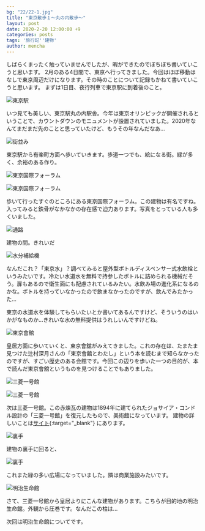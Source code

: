 ```yaml
---
bg: "22/22-1.jpg"
title: "東京散歩１～丸の内散歩～"
layout: post
date: 2020-2-20 12:00:00 +9
categories: posts
tags: '旅行記''建物'
author: mencha
---
```


しばらくまったく触っていませんでしたが、暇ができたのでぼちぼち書いていこうと思います。
2月のある4日間で、東京へ行ってきました。今回はほぼ移動はなしで東京周辺だけになります。その時のことについて記録もかねて書いていこうと思います。
まずは1日目、夜行列車で東京駅に到着後のこと。

![東京駅](https://drive.google.com/uc?export=view&id=1O6w1erCaVryvQrih7vrBJO2CbybEUtaI)

<!--more-->

いつ見ても美しい、東京駅丸の内駅舎。今年は東京オリンピックが開催されるということで、カウントダウンのモニュメントが設置されていました。2020年なんてまだまだ先のことと思っていたけど、もうその年なんだなあ...

![街並み](https://drive.google.com/uc?export=view&id=1AYrouwtqr4um8glcESOfQPmXACVNT125)

東京駅から有楽町方面へ歩いていきます。歩道一つでも、絵になる街。緑が多く、余裕のある作り。

![東京国際フォーラム](https://drive.google.com/uc?export=view&id=1XJZ8u7nqn2tfSCflw4p0mfUVbcS8xPsO)

![東京国際フォーラム](https://drive.google.com/uc?export=view&id=1dzTB1T9oGjEhFFXw6nRJbC48jioCq_mu)

歩いて行ったすぐのところにある東京国際フォーラム。この建物は有名ですね。入ってみると鉄骨がなかなかの存在感で迫力あります。写真をとっている人も多くいました。

![通路](https://drive.google.com/uc?export=view&id=1QR3rCB_AHEtw54wZpjksZAdIHc08n6lq)

建物の間。きれいだ

![水分補給機](https://drive.google.com/uc?export=view&id=1g00ILnULgoURT5-dn56cxdPgqpP2c_aM)

なんだこれ？「東京水」？調べてみると屋外型ボトルディスペンサー式水飲栓というみたいです。冷たい水道水を無料で持参したボトルに詰められる機械だそう。扉もあるので衛生面にも配慮されているみたい。水飲み場の進化系になるのかな。ボトルを持っていなかったので飲まなかったのですが、飲んでみたかった...

東京の水道水を体験してもらいたいとか書いてあるんですけど、そういうのはいかがなものか...きれいな水の無料提供はうれしいんですけどね。

![東京會舘](https://drive.google.com/uc?export=view&id=1WCDBHfGrx_VoV3rgFVmLsFvIPIN2AooD)

皇居方面に歩いていくと、東京會舘がみえてきました。これの存在は、たまたま見つけた辻村深月さんの「東京會舘とわたし」という本を読むまで知らなかったのですが、すごい歴史のある会館です。今回この辺りを歩いた一つの目的が、本で読んだ東京會舘というものを見つけることでもありました。

![三菱一号館](https://drive.google.com/uc?export=view&id=1BEjVyvAWAsHDmG5x2Noc0JDJ03f7_HVX)

![三菱一号館](https://drive.google.com/uc?export=view&id=1xQdXFfjcBzMUYGfLcnYkrjwU9rHSvmMV)

次は三菱一号館。この赤煉瓦の建物は1894年に建てられたジョサイア・コンドル設計の「三菱一号館」を復元したもので、美術館になっています。
建物の詳しいことは[サイト](https://mimt.jp/about/){:target="_blank"} にあります。

![裏手](https://drive.google.com/uc?export=view&id=1B_-Lzqf52UGwXTlv109GwOamadcKwNLt)

建物の裏手に回ると、

![裏手](https://drive.google.com/uc?export=view&id=1q1SOXy-AKhXnBcoI6t_0Kzfat412ZjRQ)

これまた緑の多い広場になっていました。隣は商業施設みたいです。

![明治生命館](https://drive.google.com/uc?export=view&id=1X5w5oFRJCXhnmCqNQwHivX8g0hq1OGkz)

さて、三菱一号館から皇居よりにこんな建物があります。こちらが目的地の明治生命館。外観から圧巻です。なんだこの柱は...

次回は明治生命館についてです。